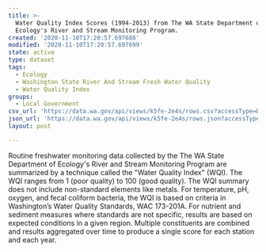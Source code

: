 ```yaml
---
title: >-
  Water Quality Index Scores (1994-2013) from The WA State Department of
  Ecology's River and Stream Monitoring Program.
created: '2020-11-10T17:20:57.697688'
modified: '2020-11-10T17:20:57.697699'
state: active
type: dataset
tags:
  - Ecology
  - Washington State River And Stream Fresh Water Quality
  - Water Quality Index
groups:
  - Local Government
csv_url: 'https://data.wa.gov/api/views/k5fe-2e4s/rows.csv?accessType=DOWNLOAD'
json_url: 'https://data.wa.gov/api/views/k5fe-2e4s/rows.json?accessType=DOWNLOAD'
layout: post

---
```

Routine freshwater monitoring data collected by the The WA State Department of Ecology's River and Stream Monitoring Program are summarized by a technique called the "Water Quality Index" (WQI).  The WQI ranges from 1 (poor quality) to 100 (good quality). The WQI summary does not include non-standard elements like metals. For temperature, pH, oxygen, and fecal coliform bacteria, the WQI is based on criteria in Washington’s Water Quality Standards, WAC 173-201A. 
For nutrient and sediment measures where standards are not specific, results are based on expected conditions in a given region. Multiple constituents are combined and results aggregated over time to produce a single score for each station and each year.
